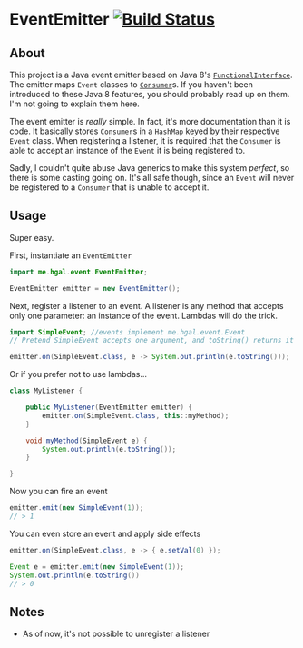 # EventEmitter [![Build Status](https://travis-ci.org/harrygallagher4/EventManager.svg?branch=master)](https://travis-ci.org/harrygallagher4/EventManager)

## About

This project is a Java event emitter based on Java 8's [`FunctionalInterface`][]. The emitter maps `Event` classes to [`Consumer`][]s. If you haven't been introduced to these Java 8 features, you should probably read up on them. I'm not going to explain them here. 

The event emitter is *really* simple. In fact, it's more documentation than it is code. It basically stores `Consumer`s in a `HashMap` keyed by their respective `Event` class. When registering a listener, it is required that the `Consumer` is able to accept an instance of the `Event` it is being registered to.

Sadly, I couldn't quite abuse Java generics to make this system *perfect*, so there is some casting going on. It's all safe though, since an `Event` will never be registered to a `Consumer` that is unable to accept it.

## Usage

Super easy. 

First, instantiate an `EventEmitter`
~~~java
import me.hgal.event.EventEmitter;

EventEmitter emitter = new EventEmitter();
~~~

Next, register a listener to an event. A listener is any method that accepts only one parameter: an instance of the event. Lambdas will do the trick.
~~~java
import SimpleEvent; //events implement me.hgal.event.Event
// Pretend SimpleEvent accepts one argument, and toString() returns it

emitter.on(SimpleEvent.class, e -> System.out.println(e.toString()));
~~~

Or if you prefer not to use lambdas...
~~~java
class MyListener {

    public MyListener(EventEmitter emitter) {
        emitter.on(SimpleEvent.class, this::myMethod);
    }

    void myMethod(SimpleEvent e) {
        System.out.println(e.toString());
    }

}
~~~

Now you can fire an event
~~~java
emitter.emit(new SimpleEvent(1));
// > 1
~~~

You can even store an event and apply side effects
~~~java
emitter.on(SimpleEvent.class, e -> { e.setVal(0) });

Event e = emitter.emit(new SimpleEvent(1));
System.out.println(e.toString())
// > 0
~~~

## Notes
* As of now, it's not possible to unregister a listener

[`FunctionalInterface`]: https://docs.oracle.com/javase/8/docs/api/java/lang/FunctionalInterface.html
[`Consumer`]: https://docs.oracle.com/javase/8/docs/api/java/util/function/Consumer.html
